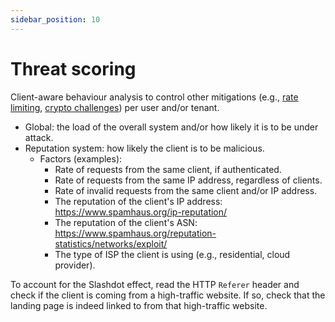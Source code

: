 ```yaml
---
sidebar_position: 10
---
```


# Threat scoring

Client-aware behaviour analysis to control other mitigations (e.g., [rate limiting](./rate-limiting.md), [crypto challenges](./crypto-challenges.md)) per user and/or tenant.

- Global: the load of the overall system and/or how likely it is to be under attack.
- Reputation system: how likely the client is to be malicious.
  - Factors (examples):
    - Rate of requests from the same client, if authenticated.
    - Rate of requests from the same IP address, regardless of clients.
    - Rate of invalid requests from the same client and/or IP address.
    - The reputation of the client's IP address: https://www.spamhaus.org/ip-reputation/
    - The reputation of the client's ASN: https://www.spamhaus.org/reputation-statistics/networks/exploit/
    - The type of ISP the client is using (e.g., residential, cloud provider).

To account for the Slashdot effect,
read the HTTP `Referer` header and check if the client is coming from a high-traffic website.
If so, check that the landing page is indeed linked to from that high-traffic website.
